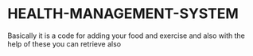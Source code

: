 # HEALTH-MANAGEMENT-SYSTEM
Basically it is a code for adding your food and exercise and also with the help of these you can retrieve also
